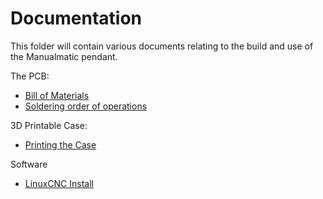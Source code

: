 # Documentation

This folder will contain various documents relating to the build and use of the Manualmatic pendant.

The PCB:
- [Bill of Materials](BOM.md)
- [Soldering order of operations](SOLDERING.md)


3D Printable Case:
- [Printing the Case](../Hardware/case/v1.1/README.md)

Software
- [LinuxCNC Install](LINUXCNC_INSTALL.md)



